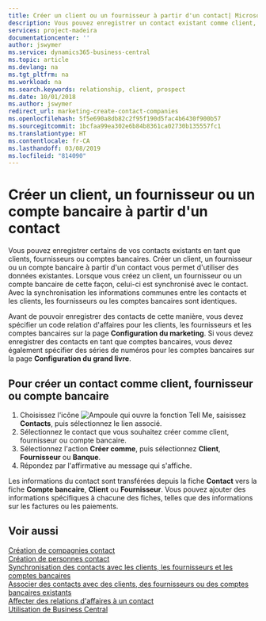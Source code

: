 ```yaml
---
title: Créer un client ou un fournisseur à partir d'un contact| Microsoft Docs
description: Vous pouvez enregistrer un contact existant comme client, fournisseur, ou compte bancaire à l'aide des données existantes et spécifier une relation d'affaires.
services: project-madeira
documentationcenter: ''
author: jswymer
ms.service: dynamics365-business-central
ms.topic: article
ms.devlang: na
ms.tgt_pltfrm: na
ms.workload: na
ms.search.keywords: relationship, client, prospect
ms.date: 10/01/2018
ms.author: jswymer
redirect_url: marketing-create-contact-companies
ms.openlocfilehash: 5f5e690a8db82c2f95f190d5fac4b6430f900b57
ms.sourcegitcommit: 1bcfaa99ea302e6b84b8361ca02730b135557fc1
ms.translationtype: HT
ms.contentlocale: fr-CA
ms.lasthandoff: 03/08/2019
ms.locfileid: "814090"
---
```

# <a name="create-a-customer-vendor-or-bank-account-from-a-contact"></a>Créer un client, un fournisseur ou un compte bancaire à partir d'un contact
Vous pouvez enregistrer certains de vos contacts existants en tant que clients, fournisseurs ou comptes bancaires. Créer un client, un fournisseur ou un compte bancaire à partir d'un contact vous permet d'utiliser des données existantes. Lorsque vous créez un client, un fournisseur ou un compte bancaire de cette façon, celui-ci est synchronisé avec le contact. Avec la synchronisation les informations communes entre les contacts et les clients, les fournisseurs ou les comptes bancaires sont identiques.

Avant de pouvoir enregistrer des contacts de cette manière, vous devez spécifier un code relation d'affaires pour les clients, les fournisseurs et les comptes bancaires sur la page **Configuration du marketing**. Si vous devez enregistrer des contacts en tant que comptes bancaires, vous devez également spécifier des séries de numéros pour les comptes bancaires sur la page **Configuration du grand livre**.

## <a name="to-create-a-contact-as-a-customer-vendor-or-bank-account"></a>Pour créer un contact comme client, fournisseur ou compte bancaire
1. Choisissez l'icône ![Ampoule qui ouvre la fonction Tell Me](media/ui-search/search_small.png "Dites-moi ce que vous voulez faire"), saisissez **Contacts**, puis sélectionnez le lien associé.
2. Sélectionnez le contact que vous souhaitez créer comme client, fournisseur ou compte bancaire.
3. Sélectionnez l'action **Créer comme**, puis sélectionnez **Client**, **Fournisseur** ou **Banque**.
4. Répondez par l'affirmative au message qui s'affiche.

Les informations du contact sont transférées depuis la fiche **Contact** vers la fiche **Compte bancaire**, **Client** ou **Fournisseur**. Vous pouvez ajouter des informations spécifiques à chacune des fiches, telles que des informations sur les factures ou les paiements.

## <a name="see-also"></a>Voir aussi
[Création de compagnies contact](marketing-create-contact-companies.md)  
[Création de personnes contact](marketing-create-contact-persons.md)  
[Synchronisation des contacts avec les clients, les fournisseurs et les comptes bancaires](marketing-synchronize-contacts-customers-vendors-bank-accounts.md)  
[Associer des contacts avec des clients, des fournisseurs ou des comptes bancaires existants](marketing-how-link-contact.md)  
[Affecter des relations d'affaires à un contact](marketing-business-relations.md#AssignBusRelContact)  
[Utilisation de Business Central](ui-work-product.md)
